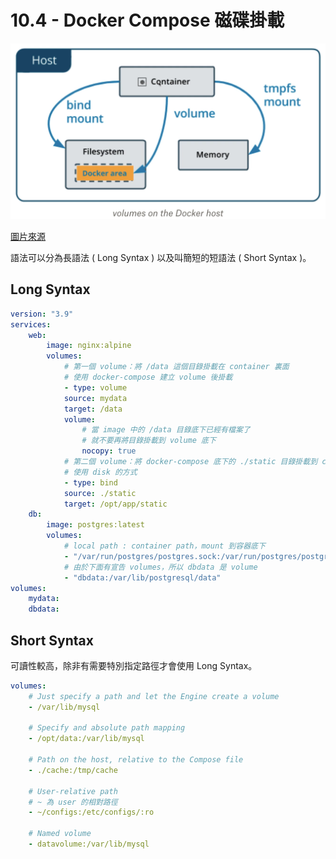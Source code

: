 # 10.4 - Docker Compose 磁碟掛載

![](/images/docker/10.4-1.png)

[圖片來源](https://hiskio.com/courses/1077/lectures/109288)

語法可以分為長語法 ( Long Syntax ) 以及叫簡短的短語法 ( Short Syntax )。

## Long Syntax
```yml
version: "3.9"
services: 
    web:
        image: nginx:alpine
        volumes:
            # 第一個 volume：將 /data 這個目錄掛載在 container 裏面
            # 使用 docker-compose 建立 volume 後掛載
            - type: volume
            source: mydata
            target: /data
            volume:
                # 當 image 中的 /data 目錄底下已經有檔案了
                # 就不要再將目錄掛載到 volume 底下
                nocopy: true
            # 第二個 volume：將 docker-compose 底下的 ./static 目錄掛載到 conatiner 底下的 /opt/app/static 路徑
            # 使用 disk 的方式
            - type: bind
            source: ./static
            target: /opt/app/static
    db:
        image: postgres:latest
        volumes:
            # local path : container path，mount 到容器底下
            - "/var/run/postgres/postgres.sock:/var/run/postgres/postgres.sock"
            # 由於下面有宣告 volumes，所以 dbdata 是 volume
            - "dbdata:/var/lib/postgresql/data"
volumes:
    mydata:
    dbdata:
```

## Short Syntax
可讀性較高，除非有需要特別指定路徑才會使用 Long Syntax。

```yml
volumes:
    # Just specify a path and let the Engine create a volume
    - /var/lib/mysql

    # Specify and absolute path mapping
    - /opt/data:/var/lib/mysql

    # Path on the host, relative to the Compose file
    - ./cache:/tmp/cache

    # User-relative path
    # ~ 為 user 的相對路徑
    - ~/configs:/etc/configs/:ro

    # Named volume
    - datavolume:/var/lib/mysql
```